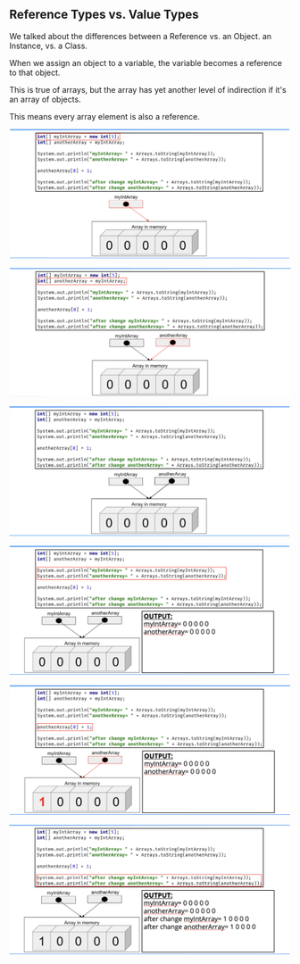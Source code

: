 ## Reference Types vs. Value Types
We talked about the differences between a Reference vs. an Object. an Instance, vs. a Class.

When we assign an object to a variable, the variable becomes a reference to that object.

This is true of arrays, but the array has yet another level of indirection if it's an array of objects.

This means every array element is also a reference.

![image_1.png](image_1.png)

![image_2.png](image_2.png)

![image_3.png](image_3.png)

![image_4.png](image_4.png)

![image_5.png](image_5.png)

![image_6.png](image_6.png)